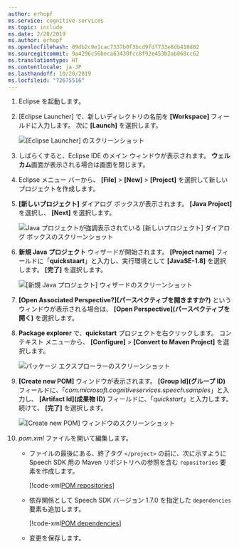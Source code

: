 ```yaml
---
author: erhopf
ms.service: cognitive-services
ms.topic: include
ms.date: 2/20/2019
ms.author: erhopf
ms.openlocfilehash: 89db2c9e1cac7337b0f3bcd9fdf733e8db410d02
ms.sourcegitcommit: 9a4296c56beca63430fcc8f92e453b2ab068cc62
ms.translationtype: HT
ms.contentlocale: ja-JP
ms.lasthandoff: 10/20/2019
ms.locfileid: "72675516"
---
```

1. Eclipse を起動します。

1. [Eclipse Launcher] で、新しいディレクトリの名前を **[Workspace]** フィールドに入力します。 次に **[Launch]** を選択します。

   ![[Eclipse Launcher] のスクリーンショット](../articles/cognitive-services/Speech-Service/media/sdk/qs-java-jre-01-create-new-eclipse-workspace.png)

1. しばらくすると、Eclipse IDE のメイン ウィンドウが表示されます。 **ウェルカム**画面が表示される場合は画面を閉じます。

1. Eclipse メニュー バーから、 **[File]**  >  **[New]**  >  **[Project]** を選択して新しいプロジェクトを作成します。

1. **[新しいプロジェクト]** ダイアログ ボックスが表示されます。 **[Java Project]** を選択し、 **[Next]** を選択します。

   ![Java プロジェクトが強調表示されている [新しいプロジェクト] ダイアログ ボックスのスクリーンショット](../articles/cognitive-services/Speech-Service/media/sdk/qs-java-jre-02-select-wizard.png)

1. **新規 Java プロジェクト** ウィザードが開始されます。 **[Project name]** フィールドに「**quickstaart**」と入力し、実行環境として **[JavaSE-1.8]** を選択します。 **[完了]** を選択します。

   ![[新規 Java プロジェクト] ウィザードのスクリーンショット](../articles/cognitive-services/Speech-Service/media/sdk/qs-java-jre-03-create-java-project.png)

1. **[Open Associated Perspective?]\(パースペクティブを開きますか?)** というウィンドウが表示される場合は、 **[Open Perspective]\(パースペクティブを開く)** を選択します。

1. **Package explorer** で、**quickstart** プロジェクトを右クリックします。 コンテキスト メニューから、 **[Configure]**  >  **[Convert to Maven Project]** を選択します。

   ![パッケージ エクスプローラーのスクリーンショット](../articles/cognitive-services/Speech-Service/media/sdk/qs-java-jre-04-convert-to-maven-project.png)

1. **[Create new POM]** ウィンドウが表示されます。 **[Group Id]\(グループ ID\)** フィールドに、「*com.microsoft.cognitiveservices.speech.samples*」と入力し、 **[Artifact Id]\(成果物 ID\)** フィールドに、「*quickstart*」と入力します。 続けて、 **[完了]** を選択します。

   ![[Create new POM] ウィンドウのスクリーンショット](../articles/cognitive-services/Speech-Service/media/sdk/qs-java-jre-05-configure-maven-pom.png)

1. *pom.xml* ファイルを開いて編集します。

   * ファイルの最後にある、終了タグ `</project>` の前に、次に示すように Speech SDK 用の Maven リポジトリへの参照を含む `repositories` 要素を作成します。

     [!code-xml[POM repositories](~/samples-cognitive-services-speech-sdk/quickstart/java-jre/pom.xml#repositories)]

   * 依存関係として Speech SDK バージョン 1.7.0 を指定した `dependencies` 要素も追加します。

     [!code-xml[POM dependencies](~/samples-cognitive-services-speech-sdk/quickstart/java-jre/pom.xml#dependencies)]

   * 変更を保存します。
